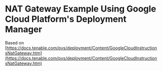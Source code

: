 # NAT Gateway Example Using Google Cloud Platform's Deployment Manager

Based on [https://docs.tenable.com/pvs/deployment/Content/GoogleCloudInstructionsNatGateway.htm](https://docs.tenable.com/pvs/deployment/Content/GoogleCloudInstructionsNatGateway.htm)
